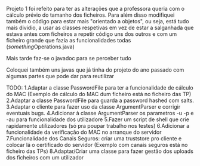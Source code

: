 Projeto 1 foi refeito para ter as alterações que a professora queria
com o cálculo prévio do tamanho dos ficheiros. Para além disso modifiquei
também o código para estar mais "orientado a objetos", ou seja, está tudo
mais dividio, a usar as classes respetivas em vez de estar a salganhada
que estava antes com ficheiros a repetir código uns dos outros e com um
ficheiro grande que fazia as funcionalidades todas (*something*Operations.java)

Mais tarde faz-se o javadoc para se perceber tudo

Coloquei também uns javas que já tinha do projeto do ano passado com algumas partes
que pode dar para reutilizar

TODO:
1.Adaptar a classe PasswordFile para ter a funcionalidade de cálculo do MAC
(Exemplo de cálculo do MAC dum ficheiro está no ficheiro das TP)
2.Adaptar a classe PasswordFile para guarda a password hashed com salts.
3.Adaptar o cliente para fazer uso da classe ArgumentParser e corrigir eventuais bugs.
4.Adicionar à classe ArgumentParser os parametros -u -p e -au para funcionalidade dos utilizadore
5.Fazer um script de shell que crie rapidamente utilizadores (só pra poupar trabalho nos testes)
6.Adicionar a funcionalidade da verificação do MAC no arranque do servidor
7.Funcionalidade dos Canais Seguros: criar uma truststore pro cliente e colocar lá o certificado do servidor
(Exemplo com canais seguros está no ficheiro das TPs)
8.Adaptar/Criar uma classe para fazer gestão dos uploads dos ficheiros com um utilizador